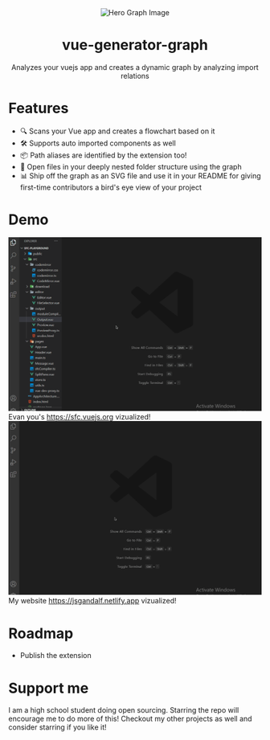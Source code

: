 <p align="center">
 <img width="100px" src="https://api.iconify.design/flat-ui:graph.svg" align="center" alt="Hero Graph Image" />
 <h1 align="center"> vue-generator-graph </h1>
 <p align="center"> Analyzes your vuejs app and creates a dynamic graph by analyzing import relations </p>
</p>

# Features
- 🔍 Scans your Vue app and creates a flowchart based on it
- 🛠 Supports auto imported components as well
- 📦 Path aliases are identified by the extension too!
- 📁 Open files in your deeply nested folder structure using the graph 
- 📊 Ship off the graph as an SVG file and use it in your README for giving first-time contributors a bird's eye view of your project 

# Demo
![Feature 1](https://github.com/Borrus-sudo/vue-generator-graph/blob/master/gifs/Example1.gif)
Evan you's https://sfc.vuejs.org vizualized!
![Feature 2](https://github.com/Borrus-sudo/vue-generator-graph/blob/master/gifs/Example2.gif)
My website https://jsgandalf.netlify.app vizualized!

# Roadmap 
- Publish the extension

# Support me
 I am a high school student doing open sourcing. Starring the repo will encourage me to do more of this! Checkout my other projects as well and consider starring if you like it!
